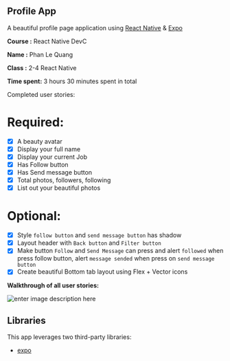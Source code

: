 
  

## Profile App

A beautiful profile page application using  [React Native](https://facebook.github.io/react-native/)  &  [Expo](https://expo.io/)
  

**Course :** React Native DevC

**Name :** Phan Le Quang

**Class :** 2-4 React Native

  

**Time spent:** 3 hours 30 minutes spent in total

  

Completed user stories:

  

# Required: 
* [x]   A beauty avatar
* [x]  Display your full name
* [x]  Display your current Job
* [x] Has Follow button
* [x]  Has Send message button
* [x] Total photos, followers, following
* [x] List out your beautiful photos
# Optional:
* [x]   Style  `follow button`  and  `send message button`  has shadow 
* [x]  Layout header with  `Back button`  and  `Filter button`
* [x]  Make button  `Follow`  and  `Send Message`  can press and alert  `followed`  when press follow button, alert  `message sended`  when press on  `send message button`
* [x] Create beautiful Bottom tab layout using Flex + Vector icons

**Walkthrough of all user stories:**

![enter image description here](https://thumbs.gfycat.com/JointPlushCreature-size_restricted.gif)

## [](https://github.com/codepath/android-rottentomatoes-demo/blob/submission/README.md#libraries)Libraries

  

This app leverages two third-party libraries:
- [expo](https://expo.io/) 
